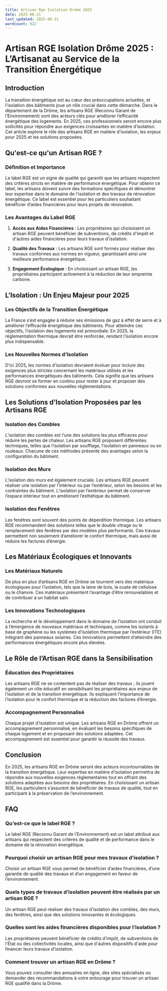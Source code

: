```yaml
---
title: Artisan Rge Isolation Drôme 2025
date: 2025-08-21
last_updated: 2025-08-21
wordcount: 922
---
```


# Artisan RGE Isolation Drôme 2025 : L’Artisanat au Service de la Transition Énergétique

## Introduction

La transition énergétique est au cœur des préoccupations actuelles, et l'isolation des bâtiments joue un rôle crucial dans cette démarche. Dans le département de la Drôme, les artisans RGE (Reconnu Garant de l’Environnement) sont des acteurs clés pour améliorer l’efficacité énergétique des logements. En 2025, ces professionnels seront encore plus sollicités pour répondre aux exigences croissantes en matière d’isolation. Cet article explore le rôle des artisans RGE en matière d’isolation, les enjeux pour 2025 et les solutions proposées.

## Qu'est-ce qu'un Artisan RGE ?

### Définition et Importance

Le label RGE est un signe de qualité qui garantit que les artisans respectent des critères stricts en matière de performance énergétique. Pour obtenir ce label, les artisans doivent suivre des formations spécifiques et démontrer leur expertise dans le domaine de l'isolation et des travaux de rénovation énergétique. Ce label est essentiel pour les particuliers souhaitant bénéficier d’aides financières pour leurs projets de rénovation.

### Les Avantages du Label RGE

1. **Accès aux Aides Financières** : Les propriétaires qui choisissent un artisan RGE peuvent bénéficier de subventions, de crédits d'impôt et d'autres aides financières pour leurs travaux d'isolation.
   
2. **Qualité des Travaux** : Les artisans RGE sont formés pour réaliser des travaux conformes aux normes en vigueur, garantissant ainsi une meilleure performance énergétique.

3. **Engagement Écologique** : En choisissant un artisan RGE, les propriétaires participent activement à la réduction de leur empreinte carbone.

## L’Isolation : Un Enjeu Majeur pour 2025

### Les Objectifs de la Transition Énergétique

La France s’est engagée à réduire ses émissions de gaz à effet de serre et à améliorer l’efficacité énergétique des bâtiments. Pour atteindre ces objectifs, l’isolation des logements est primordiale. En 2025, la réglementation thermique devrait être renforcée, rendant l’isolation encore plus indispensable.

### Les Nouvelles Normes d’Isolation

D’ici 2025, les normes d’isolation devraient évoluer pour inclure des exigences plus strictes concernant les matériaux utilisés et les performances énergétiques des bâtiments. Cela signifie que les artisans RGE devront se former en continu pour rester à jour et proposer des solutions conformes aux nouvelles réglementations.

## Les Solutions d’Isolation Proposées par les Artisans RGE

### Isolation des Combles

L’isolation des combles est l’une des solutions les plus efficaces pour réduire les pertes de chaleur. Les artisans RGE proposent différentes techniques, telles que l’isolation par soufflage, l’isolation en panneaux ou en rouleaux. Chacune de ces méthodes présente des avantages selon la configuration du bâtiment.

### Isolation des Murs

L’isolation des murs est également cruciale. Les artisans RGE peuvent réaliser une isolation par l’intérieur ou par l’extérieur, selon les besoins et les contraintes du bâtiment. L’isolation par l’extérieur permet de conserver l’espace intérieur tout en améliorant l’esthétique du bâtiment.

### Isolation des Fenêtres

Les fenêtres sont souvent des points de déperdition thermique. Les artisans RGE recommandent des solutions telles que le double vitrage ou le remplacement des fenêtres par des modèles plus performants. Ces travaux permettent non seulement d’améliorer le confort thermique, mais aussi de réduire les factures d’énergie.

## Les Matériaux Écologiques et Innovants

### Les Matériaux Naturels

De plus en plus d’artisans RGE en Drôme se tournent vers des matériaux écologiques pour l’isolation, tels que la laine de bois, la ouate de cellulose ou le chanvre. Ces matériaux présentent l’avantage d’être renouvelables et de contribuer à un habitat sain.

### Les Innovations Technologiques

La recherche et le développement dans le domaine de l’isolation ont conduit à l’émergence de nouveaux matériaux et techniques, comme les isolants à base de graphène ou les systèmes d’isolation thermique par l’extérieur (ITE) intégrant des panneaux solaires. Ces innovations permettent d’atteindre des performances énergétiques encore plus élevées.

## Le Rôle de l’Artisan RGE dans la Sensibilisation

### Éducation des Propriétaires

Les artisans RGE ne se contentent pas de réaliser des travaux ; ils jouent également un rôle éducatif en sensibilisant les propriétaires aux enjeux de l’isolation et de la transition énergétique. Ils expliquent l’importance de l’isolation pour le confort thermique et la réduction des factures d’énergie.

### Accompagnement Personnalisé

Chaque projet d’isolation est unique. Les artisans RGE en Drôme offrent un accompagnement personnalisé, en évaluant les besoins spécifiques de chaque logement et en proposant des solutions adaptées. Cet accompagnement est essentiel pour garantir la réussite des travaux.

## Conclusion

En 2025, les artisans RGE en Drôme seront des acteurs incontournables de la transition énergétique. Leur expertise en matière d’isolation permettra de répondre aux nouvelles exigences réglementaires tout en offrant des solutions adaptées aux besoins des propriétaires. En choisissant un artisan RGE, les particuliers s’assurent de bénéficier de travaux de qualité, tout en participant à la préservation de l’environnement.

## FAQ

### Qu'est-ce que le label RGE ?

Le label RGE (Reconnu Garant de l’Environnement) est un label attribué aux artisans qui respectent des critères de qualité et de performance dans le domaine de la rénovation énergétique.

### Pourquoi choisir un artisan RGE pour mes travaux d’isolation ?

Choisir un artisan RGE vous permet de bénéficier d’aides financières, d’une garantie de qualité des travaux et d’un engagement en faveur de l’environnement.

### Quels types de travaux d’isolation peuvent être réalisés par un artisan RGE ?

Un artisan RGE peut réaliser des travaux d’isolation des combles, des murs, des fenêtres, ainsi que des solutions innovantes et écologiques.

### Quelles sont les aides financières disponibles pour l’isolation ?

Les propriétaires peuvent bénéficier de crédits d'impôt, de subventions de l'État ou des collectivités locales, ainsi que d'autres dispositifs d'aide pour financer leurs travaux d'isolation.

### Comment trouver un artisan RGE en Drôme ?

Vous pouvez consulter des annuaires en ligne, des sites spécialisés ou demander des recommandations à votre entourage pour trouver un artisan RGE qualifié dans la Drôme.